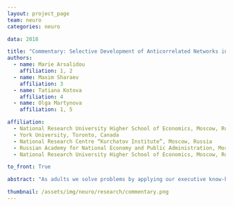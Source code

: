 ```yaml
---
layout: project_page
team: neuro
categories: neuro

data: 2018

title: "Commentary: Selective Development of Anticorrelated Networks in the Intrinsic Functional Organization of the Human Brain"
authors:
  - name: Marie Arsalidou
    affiliation: 1, 2
  - name: Maxim Sharaev
    affiliation: 3
  - name: Tatiana Kotova
    affiliation: 4
  - name: Olga Martynova
    affiliation: 1, 5

affiliation:
  - National Research University Higher School of Economics, Moscow, Russia
  - York University, Toronto, Canada
  - National Research Centre “Kurchatov Institute”, Moscow, Russia
  - Russian Academy for National Economy and Public Administration, Moscow, Russia
  - National Research University Higher School of Economics, Moscow, Russia

to_front: True

abstract: "As adults we solve problems by applying our executive know-how and directing our mental-attention to relevant information. When we are not problem solving, our mind is free to wonder to things like lunchtime; this is often referred to as the default-mode. It is established that for adults the relation among executive and default-mode brain areas is negative (Fox et al., 2005; Arsalidou et al., 2013). Parts of the prefrontal cortex are involved in both the executive and default-mode networks."

thumbnail: /assets/img/neuro/research/commentary.png
---
```

